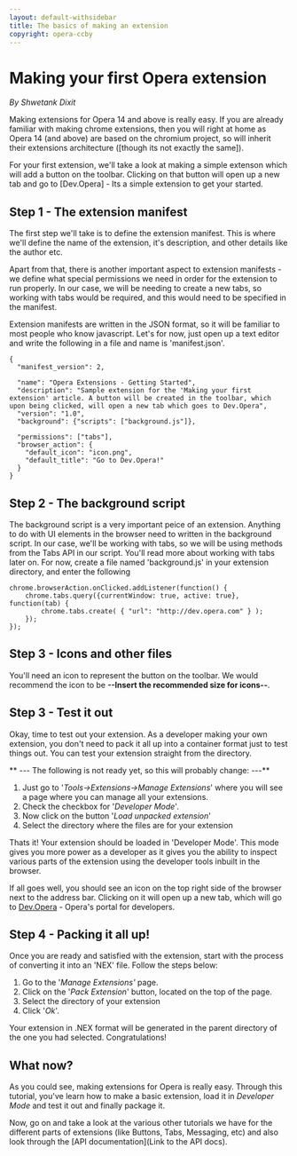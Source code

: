 ```yaml
---
layout: default-withsidebar
title: The basics of making an extension
copyright: opera-ccby
---
```


# Making your first Opera extension
*By Shwetank Dixit* 

Making extensions for Opera 14 and above is really easy. If you are already familiar with making chrome extensions, then you will right at home as Opera 14 (and above) are based on the chromium project, so will inherit their extensions architecture ([though its not exactly the same]).

For your first extension, we'll take a look at making a simple extenson which will add a button on the toolbar. Clicking on that button will open up a new tab and go to [Dev.Opera] - Its a simple extension to get your started.

## Step 1 - The extension manifest
The first step we'll take is to define the extension manifest. This is where we'll define the name of the extension, it's description, and other details like the author etc. 

Apart from that, there is another important aspect to extension manifests - we define what special permissions we need in order for the extension to run properly. In our case, we will be needing to create a new tabs, so working with tabs would be required, and this would need to be specified in the manifest. 

Extension manifests are written in the JSON format, so it will be familiar to most people who know javascript. Let's for now, just open up a text editor and write the following in a file and name is 'manifest.json'. 

```
{
  "manifest_version": 2,

  "name": "Opera Extensions - Getting Started",
  "description": "Sample extension for the 'Making your first extension' article. A button will be created in the toolbar, which upon being clicked, will open a new tab which goes to Dev.Opera",
  "version": "1.0",
  "background": {"scripts": ["background.js"]},

  "permissions": ["tabs"],
  "browser_action": {
    "default_icon": "icon.png",
    "default_title": "Go to Dev.Opera!"
  }
}
```

## Step 2 - The background script

The background script is a very important peice of an extension. Anything to do with UI elements in the browser need to written in the background script. In our case, we'll be working with tabs, so we will be using methods from the Tabs API in our script. You'll read more about working with tabs later on. For now, create a file named 'background.js' in your extension directory, and enter the following

```
chrome.browserAction.onClicked.addListener(function() {
    chrome.tabs.query({currentWindow: true, active: true}, function(tab) {
        chrome.tabs.create( { "url": "http://dev.opera.com" } );
    });
});
``` 

## Step 3 - Icons and other files
You'll need an icon to represent the button on the toolbar. We would recommend the icon to be **--Insert the recommended size for icons--**. 

## Step 3 - Test it out
Okay, time to test out your extension. As a developer making your own extension, you don't need to pack it all up into a container format just to test things out. You can test your extension straight from the directory. 

** --- The following is not ready yet, so this will probably change: ---** 

1. Just go to '*Tools->Extensions->Manage Extensions*' where you will see a page where you can manage all your extensions. 
2. Check the checkbox for '*Developer Mode*'. 
3. Now click on the button '*Load unpacked extension*'
4. Select the directory where the files are for your extension

Thats it! Your extension should be loaded in 'Developer Mode'. This mode gives you more power as a developer as it gives you the ability to inspect various parts of the extension using the developer tools inbuilt in the browser.

If all goes well, you should see an icon on the top right side of the browser next to the address bar. Clicking on it will open up a new tab, which will go to [Dev.Opera](http://dev.opera.com) - Opera's portal for developers. 

## Step 4 - Packing it all up!
Once you are ready and satisfied with the extension, start with the process of converting it into an 'NEX' file. Follow the steps below:

1. Go to the '*Manage Extensions'* page.
2. Click on the '*Pack Extension*' button, located on the top of the page.
3. Select the directory of your extension
4. Click '*Ok*'.

Your extension in .NEX format will be generated in the parent directory of the one you had selected. Congratulations! 

## What now?
As you could see, making extensions for Opera is really easy. Through this tutorial, you've learn how to make a basic extension, load it in *Developer Mode* and test it out and finally package it. 

Now, go on and take a look at the various other tutorials we have for the different parts of extensions (like Buttons, Tabs, Messaging, etc) and also look through the [API documentation](Link to the API docs). 
